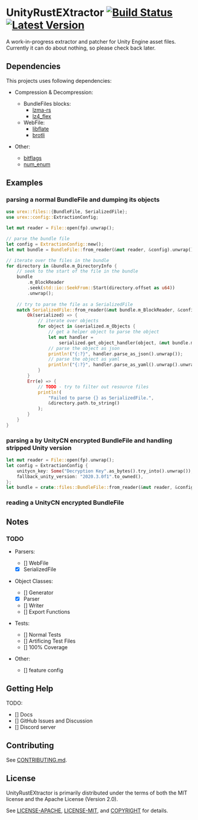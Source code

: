 # UnityRustEXtractor [![Build Status]][actions] [![Latest Version]][crates.io]
[Build Status]: https://img.shields.io/github/actions/workflow/status/UnityRustEXtractor/urex/ci.yml?branch=main
[actions]: https://github.com/UnityRustEXtractor/urex/actions?query=branch%3Amain
[Latest Version]: https://img.shields.io/crates/v/urex.svg
[crates.io]: https://crates.io/crates/urex


A work-in-progress extractor and patcher for Unity Engine asset files.
Currently it can do about nothing, so please check back later.

## Dependencies

This projects uses following dependencies:

- Compression & Decompression:
  - BundleFiles blocks:
    - [lzma-rs](https://crates.io/crates/lzma-rs)
    - [lz4_flex](lz4_flex) 
  - WebFile:
    - [libflate](https://crates.io/crates/libflate)
    - [brotli](https://crates.io/crates/brotli)

- Other:
  - [bitflags](https://crates.io/crates/bitflags)
  - [num_enum](https://crates.io/crates/num_enum)

## Examples

### parsing a normal BundleFile and dumping its objects

```rust
use urex::files::{BundleFile, SerializedFile};
use urex::config::ExtractionConfig;

let mut reader = File::open(fp).unwrap();

// parse the bundle file
let config = ExtractionConfig::new();
let mut bundle = BundleFile::from_reader(&mut reader, &config).unwrap();

// iterate over the files in the bundle
for directory in &bundle.m_DirectoryInfo {
    // seek to the start of the file in the bundle
    bundle
        .m_BlockReader
        .seek(std::io::SeekFrom::Start(directory.offset as u64))
        .unwrap();
    
    // try to parse the file as a SerializedFile
    match SerializedFile::from_reader(&mut bundle.m_BlockReader, &config) {
        Ok(serialized) => {
            // iterate over objects
            for object in &serialized.m_Objects {
                // get a helper object to parse the object
                let mut handler =
                    serialized.get_object_handler(object, &mut bundle.m_BlockReader);
                // parse the object as json
                println!("{:?}", handler.parse_as_json().unwrap());
                // parse the object as yaml
                println!("{:?}", handler.parse_as_yaml().unwrap().unwrap());
            }
        }
        Err(e) => {
            // TODO - try to filter out resource files
            println!(
                "Failed to parse {} as SerializedFile.",
                &directory.path.to_string()
            );
        }
    }
}
```

### parsing a by UnityCN encrypted BundleFile and handling stripped Unity version
```rust
let mut reader = File::open(fp).unwrap();
let config = ExtractionConfig {
    unitycn_key: Some("Decryption Key".as_bytes().try_into().unwrap()),
    fallback_unity_version: "2020.3.0f1".to_owned(),
};
let bundle = crate::files::BundleFile::from_reader(&mut reader, &config).unwrap();
```

### reading a UnityCN encrypted BundleFile



## Notes

### TODO
- Parsers:
  - [] WebFile
  - [x] SerializedFile

- Object Classes:
  - [] Generator
  - [x] Parser
  - [] Writer
  - [] Export Functions

- Tests:
  - [] Normal Tests
  - [] Artificing Test Files
  - [] 100% Coverage

- Other:
  - [] feature config

## Getting Help

TODO:
- [] Docs
- [] GitHub Issues and Discussion
- [] Discord server

## Contributing

See [CONTRIBUTING.md](CONTRIBUTING.md).

## License

UnityRustEXtractor is primarily distributed under the terms of both the MIT license and the
Apache License (Version 2.0).

See [LICENSE-APACHE](LICENSE-APACHE), [LICENSE-MIT](LICENSE-MIT), and
[COPYRIGHT](COPYRIGHT) for details.
